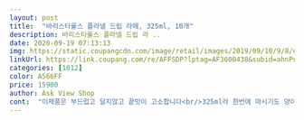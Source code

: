 ```yaml
---
layout: post 
title:  "바리스타룰스 플라넬 드립 라떼, 325ml, 10개" 
description: 바리스타룰스 플라넬 드립 라 ..
date: 2020-09-19 07:13:13 
img: https://static.coupangcdn.com/image/retail/images/2019/09/10/9/8/d046ad60-6dbe-4716-a21e-880a4923232b.jpg 
linkUrl: https://link.coupang.com/re/AFFSDP?lptag=AF3600438&subid=ahnPublicAsk&pageKey=298260449&itemId=939204771&vendorItemId=5324387894&traceid=V0-113-3450ed3ac0c2972c 
categories: [1012] 
color: A566FF 
price: 15900 
author: Ask View Shop 
cont:  "이제품은 부드럽고 달지않고 끝맛이 고소합니다<br/>325ml라 한번에 마시기도 양이 많아요ㅋㅋ<br/>가격과 맛 함량... <br/>모두 따진다면 저는 재구매는 안할꺼 같아요<br/>그래서 양 많은걸 젤 첫번째로 봤네요<br/>근데 커피맛이 연해요!<br/>냉장고 안 한칸을 커피로 채워봅니다<br/>다른분들 후기를 보고 제가 받을 제품은 제발 터져오는게 없길 바랬는데 운좋게 저는 터진 상품없이 걍 쓰러져왔습니다ㅋㅋ<br/>대량으로 구매하게 되었어요<br/>많아서 좋네오<br/>많이 달거나 커피맛이 진한 느낌은 아니에요<br/>맛은 말그대로 카페라떼입니다!<br/>목넘김이 굉장히 부드럽고 고소했어요<br/>바리스타룰스 아메리카노가 생각보다 맛이 진하고 깊고 풍부해서 라떼도 주문한건데 기대에는 못미치네요ㅎ<br/>부드러운 맛에 비해 나트륨함량은 꽤 높네요ㅋ<br/>설탕시럽이 안들어간 씁쓸고소한 맛이에요<br/>아쉽습니당<br/>약간 커피 샷을 제대로 못뽑는 직원이 만든 카페라떼 맛이랄까요??<br/>오자마자 냉장고에 잘 넣어둔 뒤 하나 꽂아 마셔보니.<br/>.<br/><br/>요고 더블샷으로 조금 가격 올려도되니 팔아주셨음 좋겠어요<br/>요즘 커피 없이는 못사는 하루하루를 보내고 있어서<br/>용량은 딱인데ㅠㅠ<br/>우선 여러상품 비교해가며 구입했어요<br/>우유맛이 진하게 나는걸 선호 하시는분들은 이제품 좋아하실꺼 같아요<br/>우유함량이 많고 끝맛은 고소합니다.<br/>.<br/><br/>워낙에 많은 제품들이 있다보니 일단 맛을보고 함량을 기준으로 꾸준히 마실 제품을 선택합니다<br/>일반 먹던 컵커피보다 양이<br/>저는 맛도 맛이지만 함량을 중요시 생각합니다<br/>적당한 당도와<br/>제입맛엔 좀 밍밍합니다... <br/>.<br/>물론 개인의 차이니깐 참고만 하세요<br/>제품 구매하시는데 제 후기가 도움이 되셨음 합니다<br/>좋게 말하자면.<br/>.<br/>음.<br/>.<br/><br/>진한 커피 좋아하시는분은 비추입니다ㅜㅜ<br/>진한맛을 선호하신다면 커피네임에 에스프레소가 들어간 라떼를 선택하세요<br/>첫번째로 이 제품을 산 이유는 용량이 많아서 였습니다!<br/>카페라떼에 우유를 많이 부어버린맛ㅠㅠ?ㅎ<br/>카페에서 커피를 마시거나<br/>커피 맛이 연해요 많이ㅠㅠ<br/>쿠팡에 있는 라떼를 종류별로 먹고 있어요<br/>테잇아웃 하는것도 쉽지 않은 상황이라<br/>항상 이런통에 담긴 음료는 몇번 쪽<br/> - 빨면 없습니다ㅠㅠ<br/>" 
---
```


